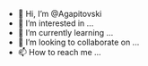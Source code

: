 - 👋 Hi, I’m @Agapitovski
- 👀 I’m interested in ...
- 🌱 I’m currently learning ...
- 💞️ I’m looking to collaborate on ...
- 📫 How to reach me ...

<!---
Agapitovski/Agapitovski is a ✨ special ✨ repository because its `README.md` (this file) appears on your GitHub profile.
You can click the Preview link to take a look at your changes.
--->

